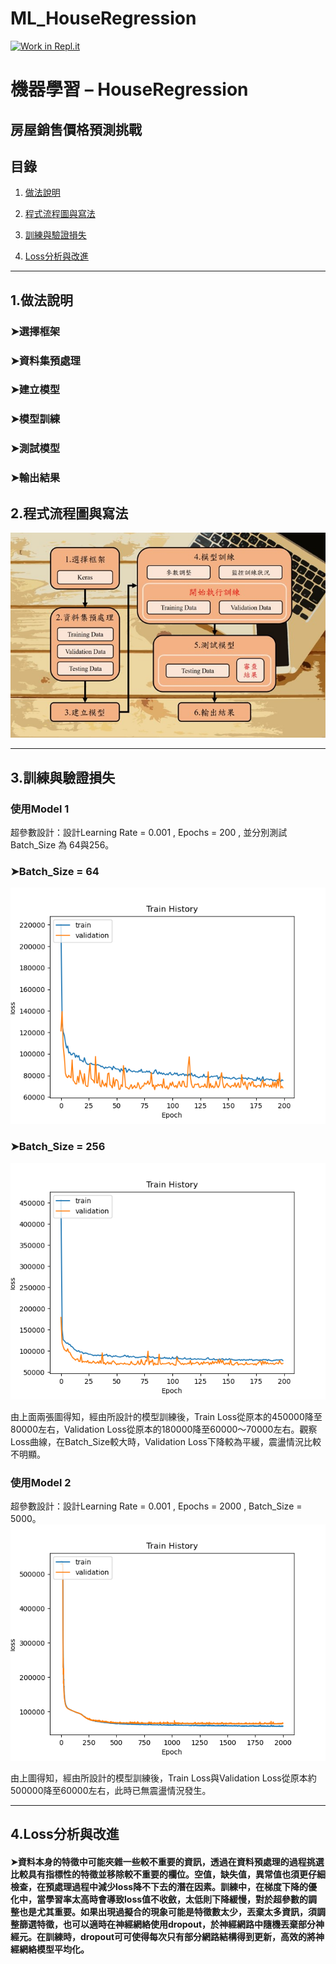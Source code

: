 # ML_HouseRegression
[![Work in Repl.it](https://classroom.github.com/assets/work-in-replit-14baed9a392b3a25080506f3b7b6d57f295ec2978f6f33ec97e36a161684cbe9.svg)](https://classroom.github.com/online_ide?assignment_repo_id=3634384&assignment_repo_type=AssignmentRepo)

#   機器學習 – HouseRegression
##  房屋銷售價格預測挑戰

##  目錄
1.  [做法說明](#1.做法說明)

2.  [程式流程圖與寫法](#2.程式流程圖與寫法)

3.  [訓練與驗證損失](#3.訓練與驗證損失)

4.  [Loss分析與改進](#4.Loss分析與改進)
-----
##	1.做法說明
### ➤選擇框架
### ➤資料集預處理
### ➤建立模型
### ➤模型訓練
### ➤測試模型
### ➤輸出結果
##	2.程式流程圖與寫法
![機器學習模型訓練流程圖](https://github.com/t109318121/ML_HouseRegression/blob/main/FlowChart.jpg)

-----
##	3.訓練與驗證損失
### 使用Model 1
超參數設計：設計Learning Rate = 0.001 , Epochs = 200 , 並分別測試Batch_Size 為 64與256。
### ➤Batch_Size = 64
![Batch_Size = 64](https://github.com/t109318121/ML_HouseRegression/blob/main/M1_loss_64.png)
### ➤Batch_Size = 256
![Batch_Size = 256](https://github.com/t109318121/ML_HouseRegression/blob/main/M1_loss_256.png)

由上面兩張圖得知，經由所設計的模型訓練後，Train Loss從原本的450000降至80000左右，Validation Loss從原本的180000降至60000～70000左右。觀察Loss曲線，在Batch_Size較大時，Validation Loss下降較為平緩，震盪情況比較不明顯。
### 使用Model 2
超參數設計：設計Learning Rate = 0.001 , Epochs = 2000 , Batch_Size = 5000。
![Batch_Size = 5000](https://github.com/t109318121/ML_HouseRegression/blob/main/M2_loss_5000.png)

由上圖得知，經由所設計的模型訓練後，Train Loss與Validation Loss從原本約500000降至60000左右，此時已無震盪情況發生。

-----
##   4.Loss分析與改進
####    ➤資料本身的特徵中可能夾雜一些較不重要的資訊，透過在資料預處理的過程挑選比較具有指標性的特徵並移除較不重要的欄位。空值，缺失值，異常值也須更仔細檢查，在預處理過程中減少loss降不下去的潛在因素。訓練中，在梯度下降的優化中，當學習率太高時會導致loss值不收斂，太低則下降緩慢，對於超參數的調整也是尤其重要。如果出現過擬合的現象可能是特徵數太少，丟棄太多資訊，須調整篩選特徵，也可以適時在神經網絡使用dropout，於神經網路中隨機丟棄部分神經元。在訓練時，dropout可可使得每次只有部分網路結構得到更新，高效的將神經網絡模型平均化。



